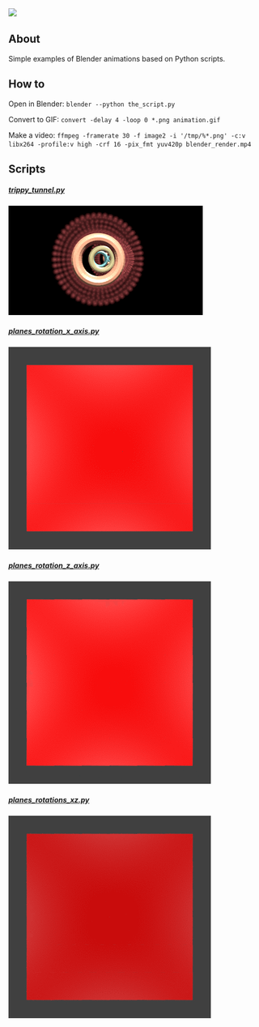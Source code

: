<a href="https://paypal.me/benckx/2">
<img src="https://img.shields.io/badge/Donate-PayPal-green.svg"/>
</a>

## About
Simple examples of Blender animations based on Python scripts.

## How to
Open in Blender: `blender --python the_script.py`

Convert to GIF: `convert -delay 4 -loop 0 *.png animation.gif`

Make a video: `ffmpeg -framerate 30 -f image2 -i '/tmp/%*.png' -c:v libx264 -profile:v high -crf 16 -pix_fmt yuv420p blender_render.mp4`

## Scripts
##### [trippy_tunnel.py](trippy_tunnel.py)
![](images/trippy.gif)

##### [planes_rotation_x_axis.py](planes_rotation_x_axis.py)
![](images/x_axis.gif)

##### [planes_rotation_z_axis.py](planes_rotation_z_axis.py)
![](images/z_axis.gif)

##### [planes_rotations_xz.py](planes_rotations_xz.py)
![](images/xz.gif)